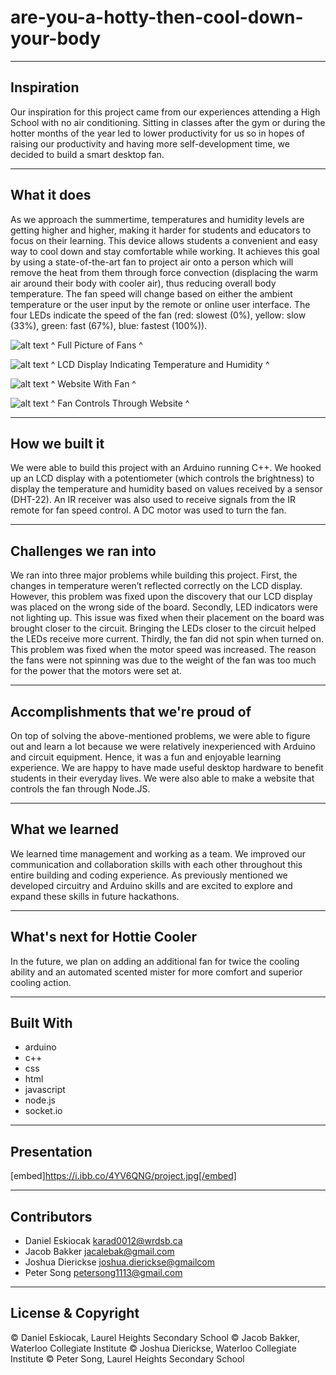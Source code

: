 # are-you-a-hotty-then-cool-down-your-body

---

## Inspiration
Our inspiration for this project came from our experiences attending a High School with no air conditioning. Sitting in classes after the gym or during the hotter months of the year led to lower productivity for us so in hopes of raising our productivity and having more self-development time, we decided to build a smart desktop fan.

---

## What it does
As we approach the summertime, temperatures and humidity levels are getting higher and higher, making it harder for students and educators to focus on their learning. This device allows students a convenient and easy way to cool down and stay comfortable while working. It achieves this goal by using a state-of-the-art fan to project air onto a person which will remove the heat from them through force convection (displacing the warm air around their body with cooler air), thus reducing overall body temperature. The fan speed will change based on either the ambient temperature or the user input by the remote or online user interface. The four LEDs indicate the speed of the fan (red: slowest (0%), yellow: slow (33%), green: fast (67%), blue: fastest (100%)).

![alt text](https://d112y698adiu2z.cloudfront.net/photos/production/software_photos/002/505/788/datas/gallery.jpg)
^ Full Picture of Fans ^

![alt text](https://d112y698adiu2z.cloudfront.net/photos/production/software_photos/002/505/789/datas/gallery.jpg)
^ LCD Display Indicating Temperature and Humidity ^

![alt text](https://d112y698adiu2z.cloudfront.net/photos/production/software_photos/002/506/169/datas/gallery.jpg)
^ Website With Fan ^

![alt text](https://d112y698adiu2z.cloudfront.net/photos/production/software_photos/002/506/170/datas/gallery.jpg)
^ Fan Controls Through Website ^

---

## How we built it
We were able to build this project with an Arduino running C++. We hooked up an LCD display with a potentiometer (which controls the brightness) to display the temperature and humidity based on values received by a sensor (DHT-22). An IR receiver was also used to receive signals from the IR remote for fan speed control. A DC motor was used to turn the fan.

---

## Challenges we ran into
We ran into three major problems while building this project. First, the changes in temperature weren’t reflected correctly on the LCD display. However, this problem was fixed upon the discovery that our LCD display was placed on the wrong side of the board. Secondly, LED indicators were not lighting up. This issue was fixed when their placement on the board was brought closer to the circuit. Bringing the LEDs closer to the circuit helped the LEDs receive more current. Thirdly, the fan did not spin when turned on. This problem was fixed when the motor speed was increased. The reason the fans were not spinning was due to the weight of the fan was too much for the power that the motors were set at.

---

## Accomplishments that we're proud of
On top of solving the above-mentioned problems, we were able to figure out and learn a lot because we were relatively inexperienced with Arduino and circuit equipment. Hence, it was a fun and enjoyable learning experience. We are happy to have made useful desktop hardware to benefit students in their everyday lives. We were also able to make a website that controls the fan through Node.JS.

---

## What we learned
We learned time management and working as a team. We improved our communication and collaboration skills with each other throughout this entire building and coding experience. As previously mentioned we developed circuitry and Arduino skills and are excited to explore and expand these skills in future hackathons.

---

## What's next for Hottie Cooler
In the future, we plan on adding an additional fan for twice the cooling ability and an automated scented mister for more comfort and superior cooling action.

---

## Built With
 - arduino
 - c++
 - css
 - html
 - javascript
 - node.js
 - socket.io

---

## Presentation

[embed]https://i.ibb.co/4YV6QNG/project.jpg[/embed]

---

## Contributors

- Daniel Eskiocak <karad0012@wrdsb.ca>
- Jacob Bakker <jacalebak@gmail.com>
- Joshua Dierickse <joshua.dierickse@gmailcom>
- Peter Song <petersong1113@gmail.com>

---

## License & Copyright

© Daniel Eskiocak, Laurel Heights Secondary School
© Jacob Bakker, Waterloo Collegiate Institute
© Joshua Dierickse, Waterloo Collegiate Institute
© Peter Song, Laurel Heights Secondary School
